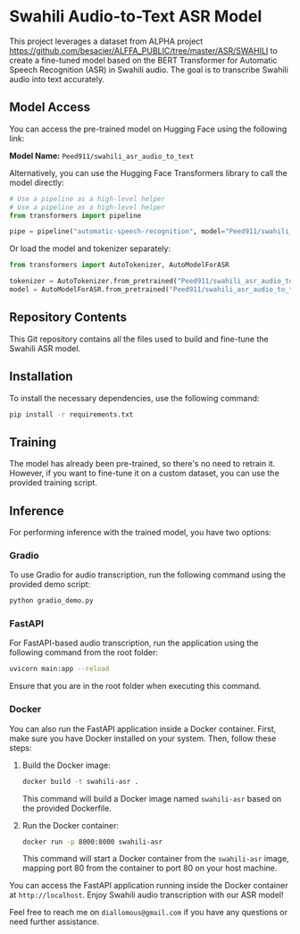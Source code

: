 # Swahili Audio-to-Text ASR Model

This project leverages a dataset from ALPHA project https://github.com/besacier/ALFFA_PUBLIC/tree/master/ASR/SWAHILI to create a fine-tuned model based on the BERT Transformer for Automatic Speech Recognition (ASR) in Swahili audio. The goal is to transcribe Swahili audio into text accurately.

## Model Access

You can access the pre-trained model on Hugging Face using the following link:

**Model Name:** `Peed911/swahili_asr_audio_to_text`

Alternatively, you can use the Hugging Face Transformers library to call the model directly:

```python
# Use a pipeline as a high-level helper
# Use a pipeline as a high-level helper
from transformers import pipeline

pipe = pipeline("automatic-speech-recognition", model="Peed911/swahili_asr_audio_to_text")
```

Or load the model and tokenizer separately:

```python
from transformers import AutoTokenizer, AutoModelForASR

tokenizer = AutoTokenizer.from_pretrained("Peed911/swahili_asr_audio_to_text")
model = AutoModelForASR.from_pretrained("Peed911/swahili_asr_audio_to_text")
```

## Repository Contents

This Git repository contains all the files used to build and fine-tune the Swahili ASR model.

## Installation

To install the necessary dependencies, use the following command:

```bash
pip install -r requirements.txt
```

## Training

The model has already been pre-trained, so there's no need to retrain it. However, if you want to fine-tune it on a custom dataset, you can use the provided training script.

## Inference

For performing inference with the trained model, you have two options:

### Gradio

To use Gradio for audio transcription, run the following command using the provided demo script:

```bash
python gradio_demo.py
```

### FastAPI

For FastAPI-based audio transcription, run the application using the following command from the root folder:

```bash
uvicorn main:app --reload
```

Ensure that you are in the root folder when executing this command.

### Docker

You can also run the FastAPI application inside a Docker container. First, make sure you have Docker installed on your system. Then, follow these steps:

1. Build the Docker image:

   ```bash
   docker build -t swahili-asr .
   ```

   This command will build a Docker image named `swahili-asr` based on the provided Dockerfile.

2. Run the Docker container:

   ```bash
   docker run -p 8000:8000 swahili-asr
   ```

   This command will start a Docker container from the `swahili-asr` image, mapping port 80 from the container to port 80 on your host machine.

You can access the FastAPI application running inside the Docker container at `http://localhost`. Enjoy Swahili audio transcription with our ASR model!

Feel free to reach me on `diallomous@gmail.com` if you have any questions or need further assistance.

